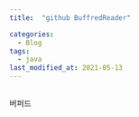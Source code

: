 ```yaml
---
title:  "github BuffredReader"

categories:
  - Blog
tags:
  - java
last_modified_at: 2021-05-13
---
```


##
버퍼드
